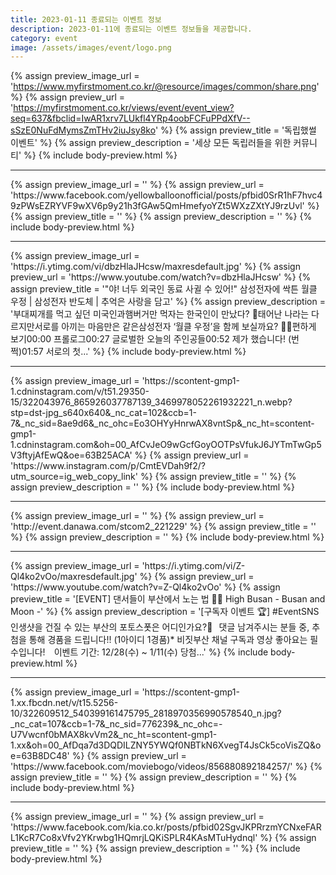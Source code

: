 ```yaml
---
title: 2023-01-11 종료되는 이벤트 정보
description: 2023-01-11에 종료되는 이벤트 정보들을 제공합니다.
category: event
image: /assets/images/event/logo.png
---
```

{% assign preview_image_url = 'https://www.myfirstmoment.co.kr/@resource/images/common/share.png' %}
{% assign preview_url = 'https://myfirstmoment.co.kr/views/event/event_view?seq=637&fbclid=IwAR1xrv7LUkfl4YRp4oobFCFuPPdXfV--sSzE0NuFdMymsZmTHv2iuJsy8ko' %}
{% assign preview_title = '독립했썰 이벤트' %}
{% assign preview_description = '세상 모든 독립러들을 위한 커뮤니티' %}
{% include body-preview.html %}
<hr>{% assign preview_image_url = '' %}
{% assign preview_url = 'https://www.facebook.com/yellowballoonofficial/posts/pfbid0SrR1hF7hvc49zPWsEZRYVF9wXV6p9y21h3fGAw5QmHmefyoYZt5WXzZXtYJ9rzUvl' %}
{% assign preview_title = '' %}
{% assign preview_description = '' %}
{% include body-preview.html %}
<hr>{% assign preview_image_url = 'https://i.ytimg.com/vi/dbzHlaJHcsw/maxresdefault.jpg' %}
{% assign preview_url = 'https://www.youtube.com/watch?v=dbzHlaJHcsw' %}
{% assign preview_title = '&quot;야! 너두 외국인 동료 사귈 수 있어!&quot; 삼성전자에 싹튼 월클 우정 | 삼성전자 반도체 | 추억은 사랑을 담고' %}
{% assign preview_description = '부대찌개를 먹고 싶던 미국인과햄버거만 먹자는 한국인이 만났다? 🤣태어난 나라는 다르지만서로를 아끼는 마음만은 같은삼성전자 ‘월클 우정’을 함께 보실까요? 👀📌편하게  보기00:00 프롤로그00:27 글로벌한 오늘의 주인공들00:52 제가 했습니다! (번쩍)01:57 서로의 첫...' %}
{% include body-preview.html %}
<hr>{% assign preview_image_url = 'https://scontent-gmp1-1.cdninstagram.com/v/t51.29350-15/322043976_865926037787139_3469978052261932221_n.webp?stp=dst-jpg_s640x640&amp;_nc_cat=102&amp;ccb=1-7&amp;_nc_sid=8ae9d6&amp;_nc_ohc=Eo3OHYyHnrwAX8vntSp&amp;_nc_ht=scontent-gmp1-1.cdninstagram.com&amp;oh=00_AfCvJeO9wGcfGoyOOTPsVfukJ6JYTmTwGp5V3ftyjAfEwQ&amp;oe=63B25ACA' %}
{% assign preview_url = 'https://www.instagram.com/p/CmtEVDah9f2/?utm_source=ig_web_copy_link' %}
{% assign preview_title = '' %}
{% assign preview_description = '' %}
{% include body-preview.html %}
<hr>{% assign preview_image_url = '' %}
{% assign preview_url = 'http://event.danawa.com/stcom2_221229' %}
{% assign preview_title = '' %}
{% assign preview_description = '' %}
{% include body-preview.html %}
<hr>{% assign preview_image_url = 'https://i.ytimg.com/vi/Z-Ql4ko2vOo/maxresdefault.jpg' %}
{% assign preview_url = 'https://www.youtube.com/watch?v=Z-Ql4ko2vOo' %}
{% assign preview_title = '[EVENT] 댄서들이 부산에서 노는 법 🌙🌃 High Busan - Busan and Moon -' %}
{% assign preview_description = '[구독자 이벤트 🏆] #EventSNS 인생샷을 건질 수 있는 부산의 포토스폿은 어디인가요?👀⠀댓글 남겨주시는 분들 중, 추첨을 통해 경품을 드립니다!! (1아이디 1경품)* 비짓부산 채널 구독과 영상 좋아요는 필수입니다! ⠀이벤트 기간: 12/28(수) ~ 1/11(수) 당첨...' %}
{% include body-preview.html %}
<hr>{% assign preview_image_url = 'https://scontent-gmp1-1.xx.fbcdn.net/v/t15.5256-10/322609512_540399161475795_2818970356990578540_n.jpg?_nc_cat=107&amp;ccb=1-7&amp;_nc_sid=776239&amp;_nc_ohc=-U7Vwcnf0bMAX8kvVm2&amp;_nc_ht=scontent-gmp1-1.xx&amp;oh=00_AfDqa7d3DQDILZNY5YWQf0NBTkN6XvegT4JsCk5coVisZQ&amp;oe=63B8DC48' %}
{% assign preview_url = 'https://www.facebook.com/moviebogo/videos/856880892184257/' %}
{% assign preview_title = '' %}
{% assign preview_description = '' %}
{% include body-preview.html %}
<hr>{% assign preview_image_url = '' %}
{% assign preview_url = 'https://www.facebook.com/kia.co.kr/posts/pfbid02SgvJKPRrzmYCNxeFARL1KcR7Co8xVfv2YKrwbg1HQmrjLQKiSPLR4KAsMTuHydnql' %}
{% assign preview_title = '' %}
{% assign preview_description = '' %}
{% include body-preview.html %}